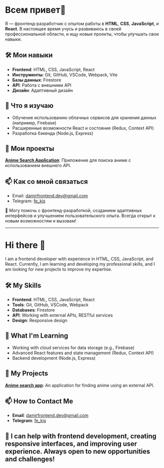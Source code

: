 # Всем привет👋


Я — фронтенд-разработчик с опытом работы в **HTML**, **CSS**, **JavaScript**, и **React**. В настоящее время учусь и развиваюсь в своей профессиональной области, и ищу новые проекты, чтобы улучшать свои навыки.

## 🛠 Мои навыки
- **Frontend**: HTML, CSS, JavaScript, React
- **Инструменты**: Git, GitHub, VSCode, Webpack, Vite
- **Базы данных**: Firestore
- **API**: Работа с внешними API
- **Дизайн**: Адаптивный дизайн

## 🌱 Что я изучаю
- Обучение использованию облачных сервисов для хранения данных (например, Firebase)
- Расширенные возможности React и состояния (Redux, Context API)
- Разработка бэкенда (Node.js, Express)

## 💼 Мои проекты
 **[Anime Search Application](https://anime-search-seven.vercel.app/)**: Приложение для поиска аниме с использованием внешнего API.

## 📫 Как со мной связаться
- Email: [damirfrontend.dev@gmail.com](mailto:damirfrontend.dev@gmail.com)
- Telegram: [fe_kis](https://t.me/fe_kis)

🔭 Могу помочь с фронтенд-разработкой, созданием адаптивных интерфейсов и улучшением пользовательского опыта. Всегда открыт к новым возможностям и вызовам!

-------------------------

# Hi there 👋  
I am a frontend developer with experience in HTML, CSS, JavaScript, and React. Currently, I am learning and developing my professional skills, and I am looking for new projects to improve my expertise.

## 🛠 My Skills  
- **Frontend**: HTML, CSS, JavaScript, React  
- **Tools**: Git, GitHub, VSCode, Webpack  
- **Databases**: Firestore  
- **API**: Working with external APIs, RESTful services  
- **Design**: Responsive design  

## 🌱 What I'm Learning  
- Working with cloud services for data storage (e.g., Firebase)  
- Advanced React features and state management (Redux, Context API)  
- Backend development (Node.js, Express)

## 💼 My Projects  
**[Anime search app](https://anime-search-seven.vercel.app/)**: An application for finding anime using an external API.

## 📫 How to Contact Me  
- **Email**: [damirfrontend.dev@gmail.com](mailto:damirfrontend.dev@gmail.com)
- **Telegram**: [fe_kis](https://t.me/fe_kis) 

## 🔭 I can help with frontend development, creating responsive interfaces, and improving user experience. Always open to new opportunities and challenges!  





